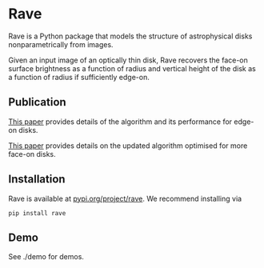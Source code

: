 # Rave

Rave is a Python package that models the structure of astrophysical disks nonparametrically from images. 

Given an input image of an optically thin disk, Rave recovers the face-on surface brightness as a function of radius and vertical height of the disk as a function of radius if sufficiently edge-on. 

## Publication
[This paper](https://arxiv.org/pdf/2202.04475.pdf) provides details of the algorithm and its performance for edge-on disks. 

[This paper](https://arxiv.org/abs/2502.08584.pdf) provides details on the updated algorithm optimised for more face-on disks. 

## Installation
Rave is available at [pypi.org/project/rave](https://pypi.org/project/rave/). We recommend installing via

`pip install rave`

## Demo
See ./demo for demos.
